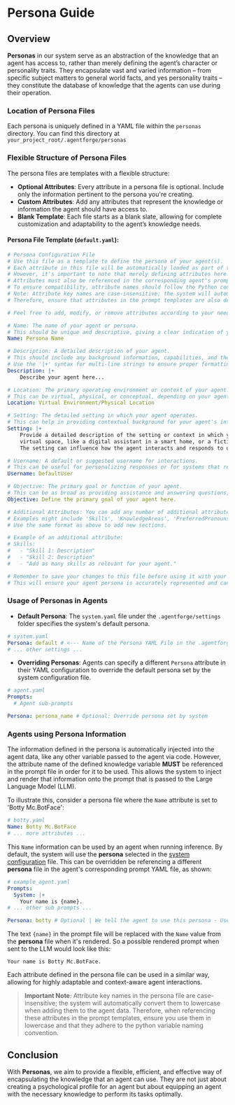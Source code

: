 # Persona Guide

## Overview

**Personas** in our system serve as an abstraction of the knowledge that an agent has access to, rather than merely defining the agent’s character or personality traits. They encapsulate vast and varied information – from specific subject matters to general world facts, and yes personality traits – they constitute the database of knowledge that the agents can use during their operation.

### Location of Persona Files

Each persona is uniquely defined in a YAML file within the `personas` directory.
You can find this directory at `your_project_root/.agentforge/personas`

### Flexible Structure of Persona Files

The persona files are templates with a flexible structure:

- **Optional Attributes**: Every attribute in a persona file is optional. Include only the information pertinent to the persona you're creating.
- **Custom Attributes**: Add any attributes that represent the knowledge or information the agent should have access to.
- **Blank Template**: Each file starts as a blank slate, allowing for complete customization and adaptability to the agent’s knowledge needs.

#### Persona File Template (`default.yaml`):

```yaml
# Persona Configuration File
# Use this file as a template to define the persona of your agent(s).
# Each attribute in this file will be automatically loaded as part of the agent data for prompt rendering.
# However, it's important to note that merely defining attributes here does not guarantee their use by the agent.
# Attributes must also be referenced in the corresponding agent's prompt template YAML file to be utilized in interactions.
# To ensure compatibility, attribute names should follow the Python convention for variables (e.g., lowercase with underscores) to avoid issues.
# Note: Attribute key names are case-insensitive; the system will automatically convert them to lowercase when adding them to the agent data.
# Therefore, ensure that attributes in the prompt templates are also defined in lowercase and that they adhere to the python variable naming convention..

# Feel free to add, modify, or remove attributes according to your needs.

# Name: The name of your agent or persona.
# This should be unique and descriptive, giving a clear indication of your agent identity or purpose.
Name: Persona Name

# Description: A detailed description of your agent.
# This should include any background information, capabilities, and the general tone or personality your agent embodies.
# Use the '|+' syntax for multi-line strings to ensure proper formatting.
Description: |+
    Describe your agent here...

# Location: The primary operating environment or context of your agent.
# This can be virtual, physical, or conceptual, depending on your agent's design.
Location: Virtual Environment/Physical Location

# Setting: The detailed setting in which your agent operates.
# This can help in providing contextual background for your agent's interactions and responses.
Setting: |+
    Provide a detailed description of the setting or context in which your agent operates. This could be a 
    virtual space, like a digital assistant in a smart home, or a fictional world for game-based NPCs. 
    The setting can influence how the agent interacts and responds to queries.

# Username: A default or suggested username for interactions.
# This can be useful for personalizing responses or for systems that require user identification.
Username: DefaultUser

# Objective: The primary goal or function of your agent.
# This can be as broad as providing assistance and answering questions, or as specific as performing tasks in a particular domain.
Objective: Define the primary goal of your agent here.

# Additional Attributes: You can add any number of additional attributes to further define your agent.
# Examples might include 'Skills', 'KnowledgeAreas', 'PreferredPronouns', etc.
# Use the same format as above to add new sections.

# Example of an additional attribute:
# Skills:
#   - "Skill 1: Description"
#   - "Skill 2: Description"
#   - "Add as many skills as relevant for your agent."

# Remember to save your changes to this file before using it with your system.
# This will ensure your agent persona is accurately represented and can perform as intended.

```

### Usage of Personas in Agents

- **Default Persona**: The `system.yaml` file under the `.agentforge/settings` folder specifies the system's default persona.

```yaml system.yaml
# system.yaml
Persona: default # <--- Name of the Persona YAML File in the .agentforge/personas folder
# ... other settings ...
```

- **Overriding Personas**: Agents can specify a different `Persona` attribute in their YAML configuration to override the default persona set by the system configuration file.

```yaml
# agent.yaml
Prompts: 
  # Agent sub-prompts

Persona: persona_name # Optional: Override persona set by system
```

### Agents using Persona Information

The information defined in the persona is automatically injected into the agent data, like any other variable passed to the agent via code. However, the attribute name of the defined knowledge variable **MUST** be referenced in the prompt file in order for it to be used. This allows the system to inject and render that information onto the prompt that is passed to the Large Language Model (LLM).



To illustrate this, consider a persona file where the `Name` attribute is set to 'Botty Mc.BotFace':


```yaml
# botty.yaml
Name: Botty Mc.BotFace
# ... more attributes ...
```

This `Name` information can be used by an agent when running inference. By default, the system will use the **persona** selected in the [system configuration](../../src/agentforge/utils/installer/settings/system.yaml) file. This can be overridden be referencing a different **persona** file in the agent's corresponding prompt YAML file, as shown:

```yaml
# example_agent.yaml
Prompts:
  System: |+
    Your name is {name}.
# ... other sub prompts ... 

Persona: botty # Optional | We tell the agent to use this persona - Use the persona YAML file name without the extension.
```

The text `{name}` in the prompt file will be replaced with the `Name` value from the **persona** file when it's rendered. So a possible rendered prompt when sent to the LLM would look like this:

```text
Your name is Botty Mc.BotFace.
```

Each attribute defined in the persona file can be used in a similar way, allowing for highly adaptable and context-aware agent interactions.

>**Important Note**: Attribute key names in the persona file are case-insensitive; the system will automatically convert them to lowercase when adding them to the agent data. Therefore, when referencing these attributes in the prompt templates, ensure you use them in lowercase and that they adhere to the python variable naming convention. 

## Conclusion

With **Personas**, we aim to provide a flexible, efficient, and effective way of encapsulating the knowledge that an agent can use. They are not just about creating a psychological profile for an agent but about equipping an agent with the necessary knowledge to perform its tasks optimally.